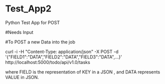 # Test_App2
Python Test App for POST

#Needs Input

#To POST a new Data into the job

curl -i -H "Content-Type: application/json" -X POST -d '{"FIELD1":"DATA","FIELD2":"DATA","FIELD3":"DATA",...}' http://localhost:5000/todo/api/v1.0/tasks

where FIELD is the representation of KEY in a JSON , and DATA represents VALUE in JSON.
